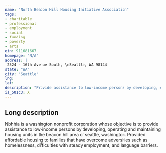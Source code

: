 ```yaml
---
name: "North Beacon Hill Housing Initiative Association"
tags:
- charitable
- professional
- employment
- social
- funding
- poverty
- arts
ein: 911681667
homepage: "N/A"
address: |
 2524 - 16th Avenue South, \nSeattle, WA 98144
state: "WA"
city: "Seattle"
lng: 
lat: 
description: "Provide assistance to low-income persons by developing, operating and maintaining housing units in the beacon hill area of seattle, washington. "
is_501c3: X
---
```


## Long description

Nbhhia is a washington nonprofit corporation whose objective is to provide assistance to low-income persons by developing, operating and maintaining housing units in the beacon hill area of seattle, washington. Provided affordable housing to families that have overcome adversities such as homelessness, difficulties with steady employment, and language barriers. 
